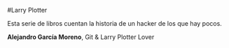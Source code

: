 #Larry Plotter

Esta serie de libros cuentan la historia de un hacker de los que hay pocos.

**Alejandro García Moreno**, Git & Larry Plotter Lover
